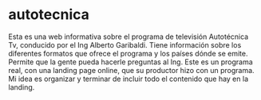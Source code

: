 # autotecnica
Esta es una web informativa sobre el programa de televisión Autotécnica Tv, conducido por el Ing Alberto Garibaldi.
Tiene información sobre los diferentes formatos que ofrece el programa y los países dónde se emite.
Permite que la gente pueda hacerle preguntas al Ing.
Este es un programa real, con una landing page online, que su productor hizo con un programa.
Mi idea es organizar y terminar de incluir todo el contenido que hay en la landing.
